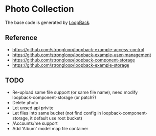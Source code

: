 # Photo Collection

The base code is generated by [LoopBack](http://loopback.io).

Reference
----
- https://github.com/strongloop/loopback-example-access-control
- https://github.com/strongloop/loopback-example-user-management
- https://github.com/strongloop/loopback-component-storage
- https://github.com/strongloop/loopback-example-storage

TODO
----
- Re-upload same file support (or same file name), need modify loopback-component-storage (or patch?)
- Delete photo
- Let unsed api privite
- Let files into same bucket (not find config in loopback-component-storage, it default use root bucket)
- /Accounts/me support
- Add 'Album' model map file container
